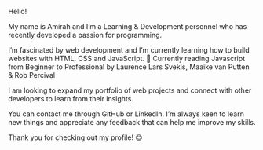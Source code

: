 Hello!

My name is Amirah and I’m a Learning & Development personnel who has recently developed a passion for programming.


I’m fascinated by web development and I’m currently learning how to build websites with HTML, CSS and JavaScript.
📖 Currently reading Javascript from Beginner to Professional by Laurence Lars Svekis, Maaike van Putten & Rob Percival 


I am looking to expand my portfolio of web projects and connect with other developers to learn from their insights.


You can contact me through GitHub or LinkedIn. 
I’m always keen to learn new things and appreciate any feedback that can help me improve my skills.

Thank you for checking out my profile! 😊
<!---
AmirahParman/AmirahParman is a ✨ special ✨ repository because its `README.md` (this file) appears on your GitHub profile.
You can click the Preview link to take a look at your changes.
--->
